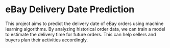 # eBay Delivery Date Prediction

This project aims to predict the delivery date of eBay orders using machine learning algorithms. By analyzing historical order data, we can train a model to estimate the delivery time for future orders. This can help sellers and buyers plan their activities accordingly.
